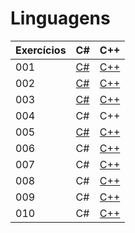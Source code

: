 # Linguagens

| Exercícios | C#                | C++                  |
| ---------- | ----------------- | -------------------- |
| 001        | [C#](./c#/001.cs) | [C++](./c++/001.cpp) |
| 002        | [C#](./c#/002.cs) | [C++](./c++/002.cpp) |
| 003        | [C#](./c#/003.cs) | [C++](./c++/003.cpp) |
| 004        | C#                | C++                  |
| 005        | [C#](./c#/005.cs) | [C++](./c++/005.cpp) |
| 006        | C#                | [C++](./c++/006.cpp) |
| 007        | C#                | [C++](./c++/007.cpp) |
| 008        | C#                | [C++](./c++/008.cpp) |
| 009        | C#                | [C++](./c++/009.cpp) |
| 010        | C#                | [C++](./c++/010.cpp) |
